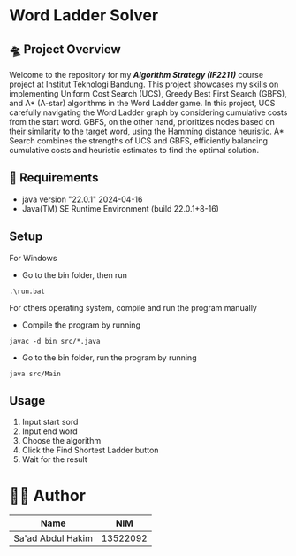 # Word Ladder Solver

## 🛸 Project Overview
Welcome to the repository for my ***Algorithm Strategy (IF2211)*** course project at Institut Teknologi Bandung. This project showcases my skills on implementing Uniform Cost Search (UCS), Greedy Best First Search (GBFS), and A* (A-star) algorithms in the Word Ladder game. In this project, UCS carefully navigating the Word Ladder graph by considering cumulative costs from the start word. GBFS, on the other hand, prioritizes nodes based on their similarity to the target word, using the Hamming distance heuristic. A* Search combines the strengths of UCS and GBFS, efficiently balancing cumulative costs and heuristic estimates to find the optimal solution.

## 📝 Requirements
* java version "22.0.1" 2024-04-16
* Java(TM) SE Runtime Environment (build 22.0.1+8-16)

## Setup
For Windows

- Go to the bin folder, then run

```
.\run.bat
```

For others operating system, compile and run the program manually

- Compile the program by running

```
javac -d bin src/*.java
```

- Go to the bin folder, run the program by running

```
java src/Main
```

## Usage
1. Input start sord
2. Input end word
3. Choose the algorithm
4. Click the Find Shortest Ladder button
5. Wait for the result

# 🤵🏻 Author
| Name                           	| NIM      	|
|----------------------------------	|----------	|
| Sa'ad Abdul Hakim              	| 13522092 	|

